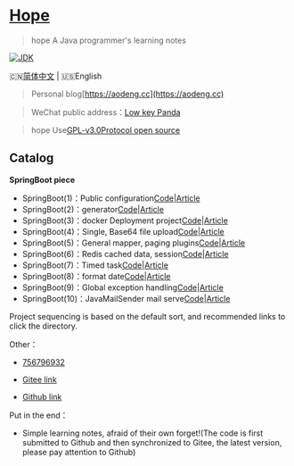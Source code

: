 <h1><a href="#">Hope</a></h1>

>hope A Java programmer's learning notes

[![JDK](https://img.shields.io/badge/JDK-1.8-yellow.svg)](#)

🇨🇳[简体中文](./README.md) | 🇺🇸English

>Personal blog[https://aodeng.cc](https://aodeng.cc)

>WeChat public address：[Low key Panda](https://mp.weixin.qq.com/s/l5t8WSCG_-shiD4BPpLYiw) 

>hope Use[GPL-v3.0Protocol open source](https://github.com/java-aodeng/hope/blob/master/LICENSE)

## Catalog

**SpringBoot piece**

- SpringBoot(1)：Public configuration[Code](https://github.com/java-aodeng/hope/tree/master/springboot1-public-pom)|[Article](https://aodeng.cc/archives/springboot-yi)
- SpringBoot(2)：generator[Code](https://github.com/java-aodeng/hope/tree/master/springboot2-generator)|[Article](https://aodeng.cc/archives/springboot-er)
- SpringBoot(3)：docker Deployment project[Code](https://github.com/java-aodeng/hope/tree/master/springboot3-docker)|[Article](https://aodeng.cc/archives/springbootliu)
- SpringBoot(4)：Single, Base64 file upload[Code](https://github.com/java-aodeng/hope/tree/master/springboot4-file-upload)|[Article](https://aodeng.cc/archives/springbootqi)
- SpringBoot(5)：General mapper, paging plugins[Code](https://github.com/java-aodeng/hope/tree/master/springboot5-mapper-pagehelper)|[Article](https://aodeng.cc/archives/springbootba)
- SpringBoot(6)：Redis cached data, session[Code](https://github.com/java-aodeng/hope/tree/master/springboot6-redis-session)|[Article](https://aodeng.cc/archives/springbootjiu)
- SpringBoot(7)：Timed task[Code](https://github.com/java-aodeng/hope/tree/master/springboot7-timed-task)|[Article](https://aodeng.cc/archives/springbootshi)
- SpringBoot(8)：format date[Code](https://github.com/java-aodeng/hope/tree/master/springboot8-date-format)|[Article](https://aodeng.cc/archives/springbootshiyi)
- SpringBoot(9)：Global exception handling[Code](https://github.com/java-aodeng/hope/tree/master/springboot9-exception-manager)|[Article](https://aodeng.cc/archives/springbootshiers)
- SpringBoot(10)：JavaMailSender mail serve[Code](https://github.com/java-aodeng/hope/tree/master/springboot10-email)|[Article](https://aodeng.cc/archives/springbootshisans)

Project sequencing is based on the default sort, and recommended links to click the directory.

Other：
- [756796932](https://jq.qq.com/?_wv=1027&k=5y4H7Nz) 

- [Gitee link](https://gitee.com/java_aodeng/hope)

- [Github link](https://github.com/java-aodeng/hope)

Put in the end：
- Simple learning notes, afraid of their own forget!(The code is first submitted to Github and then synchronized to Gitee, the latest version, please pay attention to Github)
